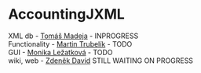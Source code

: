 # AccountingJXML

XML db - [Tomáš Madeja](https://github.com/TomasMadeja) - INPROGRESS    
Functionality - [Martin Trubelík](https://github.com/MartinTrubelik) - TODO    
GUI - [Monika Ležatková](https://github.com/MonikaLezatkova) - TODO    
wiki, web - [Zdeněk David](https://github.com/Zdendav) STILL WAITING ON PROGRESS
